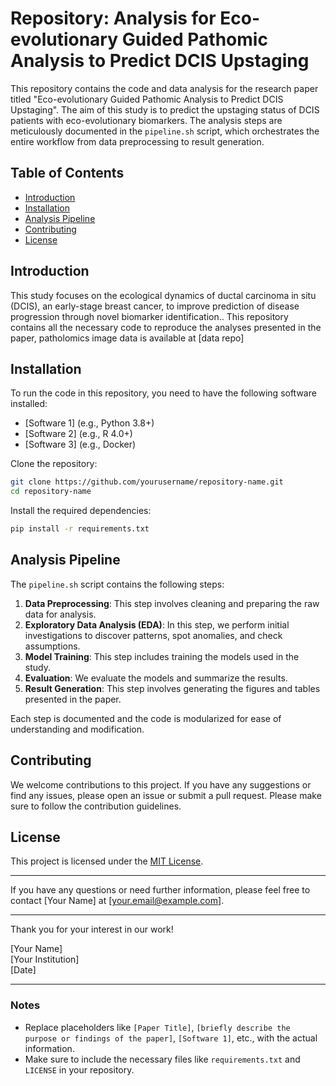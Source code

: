 # Repository: Analysis for Eco-evolutionary Guided Pathomic Analysis to Predict DCIS Upstaging

This repository contains the code and data analysis for the research paper titled "Eco-evolutionary Guided Pathomic Analysis to Predict DCIS Upstaging". The aim of this study is to predict the upstaging status of DCIS patients with eco-evolutionary biomarkers. The analysis steps are meticulously documented in the `pipeline.sh` script, which orchestrates the entire workflow from data preprocessing to result generation.

## Table of Contents
- [Introduction](#introduction)
- [Installation](#installation)
- [Analysis Pipeline](#analysis-pipeline)
- [Contributing](#contributing)
- [License](#license)

## Introduction

This study focuses on the ecological dynamics of ductal carcinoma in situ (DCIS), an early-stage breast cancer, to improve prediction of disease progression through novel biomarker identification.. This repository contains all the necessary code to reproduce the analyses presented in the paper, patholomics image data is available at [data repo]

## Installation

To run the code in this repository, you need to have the following software installed:

- [Software 1] (e.g., Python 3.8+)
- [Software 2] (e.g., R 4.0+)
- [Software 3] (e.g., Docker)

Clone the repository:

```bash
git clone https://github.com/yourusername/repository-name.git
cd repository-name
```

Install the required dependencies:

```bash
pip install -r requirements.txt
```

## Analysis Pipeline

The `pipeline.sh` script contains the following steps:

1. **Data Preprocessing**: This step involves cleaning and preparing the raw data for analysis.
2. **Exploratory Data Analysis (EDA)**: In this step, we perform initial investigations to discover patterns, spot anomalies, and check assumptions.
3. **Model Training**: This step includes training the models used in the study.
4. **Evaluation**: We evaluate the models and summarize the results.
5. **Result Generation**: This step involves generating the figures and tables presented in the paper.

Each step is documented and the code is modularized for ease of understanding and modification.

## Contributing

We welcome contributions to this project. If you have any suggestions or find any issues, please open an issue or submit a pull request. Please make sure to follow the contribution guidelines.

## License

This project is licensed under the [MIT License](LICENSE).

---

If you have any questions or need further information, please feel free to contact [Your Name] at [your.email@example.com].

---

Thank you for your interest in our work!

[Your Name]  
[Your Institution]  
[Date]

---

### Notes

- Replace placeholders like `[Paper Title]`, `[briefly describe the purpose or findings of the paper]`, `[Software 1]`, etc., with the actual information.
- Make sure to include the necessary files like `requirements.txt` and `LICENSE` in your repository.

